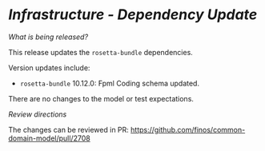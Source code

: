 
# _Infrastructure - Dependency Update_

_What is being released?_

This release updates the `rosetta-bundle` dependencies.

Version updates include:
- `rosetta-bundle` 10.12.0: Fpml Coding schema updated.

There are no changes to the model or test expectations.

_Review directions_

The changes can be reviewed in PR: https://github.com/finos/common-domain-model/pull/2708
